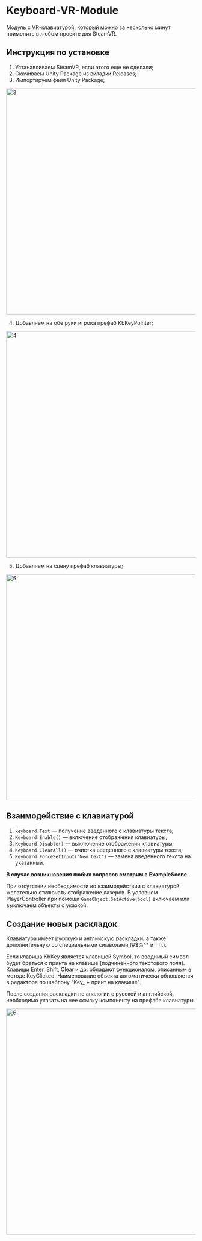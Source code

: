 # Keyboard-VR-Module

Модуль с VR-клавиатурой, который можно за несколько минут применить в любом проекте для SteamVR.

## Инструкция по установке

<!---Проект в разработке.-->
[//]: # (TODO: Скриншоты по установке)

1. Устанавливаем SteamVR, если этого еще не сделали;
2. Скачиваем Unity Package из вкладки Releases;
3. Импортируем файл Unity Package; 

<img width="600" alt="3" src="https://user-images.githubusercontent.com/46666053/121687165-b2637880-caca-11eb-8fc5-fae15c2d618f.png">

4. Добавляем на обе руки игрока префаб KbKeyPointer;

<img width="600" alt="4" src="https://user-images.githubusercontent.com/46666053/121687464-0d956b00-cacb-11eb-88d4-8d5e668bb10f.png">

5. Добавляем на сцену префаб клавиатуры;

<img width="600" alt="5" src="https://user-images.githubusercontent.com/46666053/121687551-29990c80-cacb-11eb-8aee-c80701964de4.png">

## Взаимодействие с клавиатурой

1. `keyboard.Text` — получение введенного с клавиатуры текста;
2. `Keyboard.Enable()` — включение отображения клавиатуры;
3. `Keyboard.Disable()` — выключение отображения клавиатуры;
4. `Keyboard.ClearAll()` — очистка введенного с клавиатуры текста;
5. `Keyboard.ForceSetInput("New text")` — замена введенного текста на указанный.

**В случае возникновения любых вопросов смотрим в ExampleScene.**

При отсутствии необходимости во взаимодействии с клавиатурой, желательно отключать отображение лазеров. В условном PlayerController при помощи `GameObject.SetActive(bool)` включаем или выключаем объекты с указкой.

[//]: # (Не будет актуально с новым способом ввода)

## Создание новых раскладок

Клавиатура имеет русскую и английскую раскладки, а также дополнительную со специальными символами (#$%^* и т.п.).

Если клавиша KbKey является клавишей Symbol, то вводимый символ будет браться с принта на клавише (подчиненного текстового поля). Клавиши Enter, Shift, Clear и др. обладают функционалом, описанным в методе KeyClicked. Наименование объекта автоматически обновляется в редакторе по шаблону "Key_ + принт на клавише".

После создания раскладки по аналогии с русской и английской, необходимо указать на нее ссылку компоненту на префабе клавиатуры.

<img width="600" alt="6" src="https://user-images.githubusercontent.com/46666053/121688216-decbc480-cacb-11eb-8b9a-c1df16dec684.png">